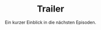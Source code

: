 ---
title:  "Trailer"
subtitle: "Ein kurzer Einblick in die nächsten Episoden."
summary: "Ein Trailer zum Podcast Anfängerkrebs. Mehr Infos auf https://www.anfaengerkrebs.de"
filename_prefix: "Folge_00"
duration: "00:01:33"
publication_date: 2019-12-31
episode_type: trailer
---